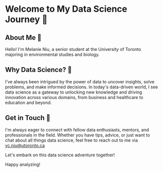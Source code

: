 

<!--
**MelanieNiu/MelanieNiu** is a ✨ _special_ ✨ repository because its `README.md` (this file) appears on your GitHub profile.

Here are some ideas to get you started:

- 🔭 I’m currently working on ...
- 🌱 I’m currently learning ...
- 👯 I’m looking to collaborate on ...
- 🤔 I’m looking for help with ...
- 💬 Ask me about ...
- 📫 How to reach me: ...
- ⚡ Fun fact: ...
-->

# Welcome to My Data Science Journey 🔭

## About Me 🌱

Hello! I'm Melanie Niu, a senior student at the University of Toronto majoring in environmental studies and biology. 

## Why Data Science? 🔭

I've always been intrigued by the power of data to uncover insights, solve problems, and make informed decisions. In today's data-driven world, I see data science as a gateway to unlocking new knowledge and driving innovation across various domains, from business and healthcare to education and beyond.

## Get in Touch 💬

I'm always eager to connect with fellow data enthusiasts, mentors, and professionals in the field. Whether you have tips, advice, or just want to chat about all things data science, feel free to reach out to me via yc.niu@utoronto.ca 

Let's embark on this data science adventure together!

Happy analyzing!
